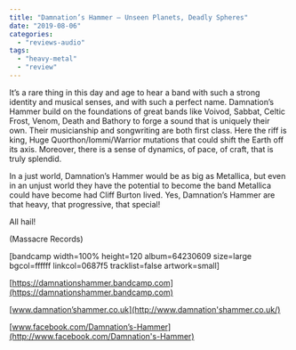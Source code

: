```yaml
---
title: "Damnation’s Hammer – Unseen Planets, Deadly Spheres"
date: "2019-08-06"
categories: 
  - "reviews-audio"
tags: 
  - "heavy-metal"
  - "review"
---
```


It’s a rare thing in this day and age to hear a band with such a strong identity and musical senses, and with such a perfect name. Damnation’s Hammer build on the foundations of great bands like Voivod, Sabbat, Celtic Frost, Venom, Death and Bathory to forge a sound that is uniquely their own. Their musicianship and songwriting are both first class. Here the riff is king, Huge Quorthon/Iommi/Warrior mutations that could shift the Earth off its axis. Moreover, there is a sense of dynamics, of pace, of craft, that is truly splendid.

In a just world, Damnation’s Hammer would be as big as Metallica, but even in an unjust world they have the potential to become the band Metallica could have become had Cliff Burton lived. Yes, Damnation’s Hammer are that heavy, that progressive, that special!

All hail!

(Massacre Records)

\[bandcamp width=100% height=120 album=64230609 size=large bgcol=ffffff linkcol=0687f5 tracklist=false artwork=small\]

[https://damnationshammer.bandcamp.com](https://damnationshammer.bandcamp.com)

[www.damnation’shammer.co.uk](http://www.damnation'shammer.co.uk/)

[www.facebook.com/Damnation’s-Hammer](http://www.facebook.com/Damnation's-Hammer)
